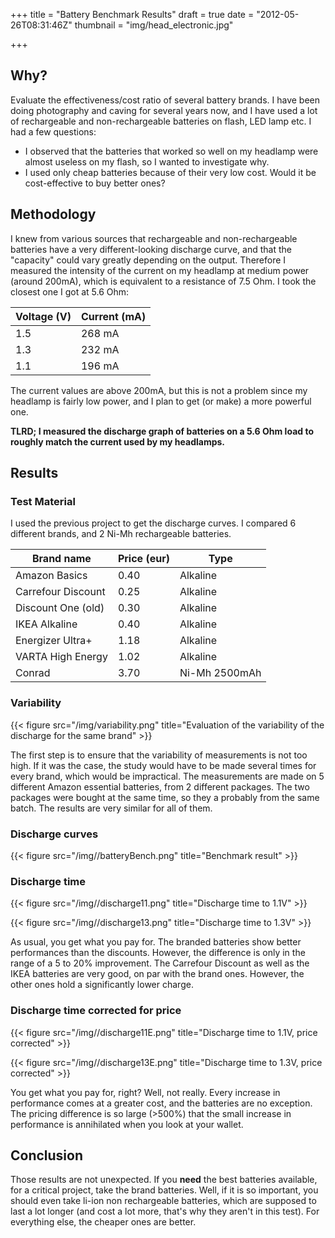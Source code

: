 +++
title = "Battery Benchmark Results"
draft = true
date = "2012-05-26T08:31:46Z"
thumbnail = "img/head_electronic.jpg"

+++

## Why?

Evaluate the effectiveness/cost ratio of several battery brands. I have been doing photography and caving for several years now, and I have used a lot of rechargeable and non-rechargeable batteries on flash, LED lamp etc. I had a few questions:

* I observed that the batteries that worked so well on my headlamp were almost useless on my flash, so I wanted to investigate why.
* I used only cheap batteries because of their very low cost. Would it be cost-effective to buy better ones?

## Methodology

I knew from various sources that rechargeable and non-rechargeable batteries have a very different-looking discharge curve, and that the "capacity" could vary greatly depending on the output. Therefore I measured the intensity of the current on my headlamp at medium power (around 200mA), which is equivalent to a resistance of 7.5 Ohm. I took the closest one I got at 5.6 Ohm:

| Voltage (V) | Current (mA) |
|-------------|--------------|
| 1.5         | 268 mA       |
| 1.3         | 232 mA       |
| 1.1         | 196 mA       |

The current values are above 200mA, but this is not a problem since my headlamp is fairly low power, and I plan to get (or make) a more powerful one.

**TLRD; I measured the discharge graph of batteries on a 5.6 Ohm load to roughly match the current used by my headlamps.**

## Results

### Test Material

I used the previous project to get the discharge curves. I compared 6 different brands, and 2 Ni-Mh rechargeable batteries.

| Brand name         | Price (eur) |    Type
|--------------------|-------------|----------------
| Amazon Basics      | 0.40        | Alkaline
| Carrefour Discount | 0.25        | Alkaline
| Discount One (old) | 0.30        | Alkaline
| IKEA Alkaline      | 0.40        | Alkaline
| Energizer Ultra+   | 1.18        | Alkaline
| VARTA High Energy  | 1.02        | Alkaline
| Conrad             | 3.70        | Ni-Mh 2500mAh

### Variability

{{< figure src="/img/variability.png" title="Evaluation of the variability of the discharge for the same brand" >}}

The first step is to ensure that the variability of measurements is not too high. If it was the case, the study would have to be made several times for every brand, which would be impractical. The measurements are made on 5 different Amazon essential batteries, from 2 different packages. The two packages were bought at the same time, so they a probably from the same batch. The results are very similar for all of them.

### Discharge curves

{{< figure src="/img//batteryBench.png" title="Benchmark result" >}}

### Discharge time

{{< figure src="/img//discharge11.png" title="Discharge time to 1.1V" >}}

{{< figure src="/img//discharge13.png" title="Discharge time to 1.3V" >}}

As usual, you get what you pay for. The branded batteries show better performances than the discounts. However, the difference is only in the range of a 5 to 20% improvement. The Carrefour Discount as well as the IKEA batteries are very good, on par with the brand ones. However, the other ones hold a significantly lower charge.

### Discharge time corrected for price

{{< figure src="/img//discharge11E.png" title="Discharge time to 1.1V, price corrected" >}}

{{< figure src="/img//discharge13E.png" title="Discharge time to 1.3V, price corrected" >}}

You get what you pay for, right? Well, not really. Every increase in performance comes at a greater cost, and the batteries are no exception. The pricing difference is so large (>500%) that the small increase in performance is annihilated when you look at your wallet.

## Conclusion

Those results are not unexpected. If you **need** the best batteries available, for a critical project, take the brand batteries. Well, if it is so important, you should even take li-ion non rechargeable batteries, which are supposed to last a lot longer (and cost a lot more, that's why they aren't in this test). For everything else, the cheaper ones are better.
